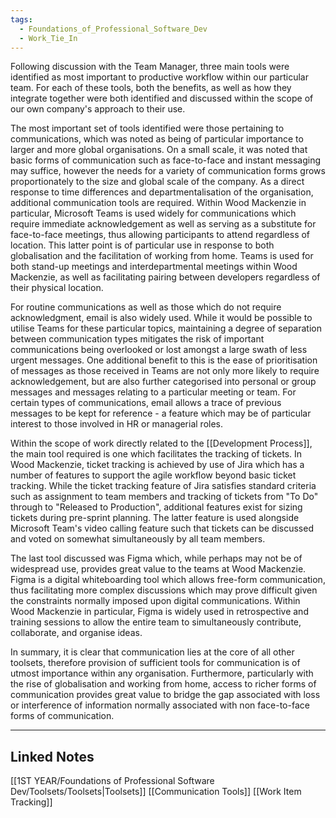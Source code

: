 ```yaml
---
tags:
  - Foundations_of_Professional_Software_Dev
  - Work_Tie_In
---
```

Following discussion with the Team Manager, three main tools were identified as most important to productive workflow within our particular team. For each of these tools, both the benefits, as well as how they integrate together were both identified and discussed within the scope of our own company's approach to their use.

The most important set of tools identified were those pertaining to communications, which was noted as being of particular importance to larger and more global organisations. On a small scale, it was noted that basic forms of communication such as face-to-face and instant messaging may suffice, however the needs for a variety of communication forms grows proportionately to the size and global scale of the company. As a direct response to time differences and departmentalisation of the organisation, additional communication tools are required. Within Wood Mackenzie in particular, Microsoft Teams is used widely for communications which require immediate acknowledgement as well as serving as a substitute for face-to-face meetings, thus allowing participants to attend regardless of location. This latter point is of particular use in response to both globalisation and the facilitation of working from home. Teams is used for both stand-up meetings and interdepartmental meetings within Wood Mackenzie, as well as facilitating pairing between developers regardless of their physical location.

For routine communications as well as those which do not require acknowledgment, email is also widely used. While it would be possible to utilise Teams for these particular topics, maintaining a degree of separation between communication types mitigates the risk of important communications being overlooked or lost amongst a large swath of less urgent messages. One additional benefit to this is the ease of prioritisation of messages as those received in Teams are not only more likely to require acknowledgement, but are also further categorised into personal or group messages and messages relating to a particular meeting or team. For certain types of communications, email allows a trace of previous messages to be kept for reference - a feature which may be of particular interest to those involved in HR or managerial roles.  

Within the scope of work directly related to the [[Development Process]], the main tool required is one which facilitates the tracking of tickets. In Wood Mackenzie, ticket tracking is achieved by use of Jira which has a number of features to support the agile workflow beyond basic ticket tracking. While the ticket tracking feature of Jira satisfies standard criteria such as assignment to team members and tracking of tickets from "To Do" through to "Released to Production", additional features exist for sizing tickets during pre-sprint planning. The latter feature is used alongside Microsoft Team's video calling feature such that tickets can be discussed and voted on somewhat simultaneously by all team members.

The last tool discussed was Figma which, while perhaps may not be of widespread use, provides great value to the teams at Wood Mackenzie. Figma is a digital whiteboarding tool which allows free-form communication, thus facilitating more complex discussions which may prove difficult given the constraints normally imposed upon digital communications. Within Wood Mackenzie in particular, Figma is widely used in retrospective and training sessions to allow the entire team to simultaneously contribute, collaborate, and organise ideas.

In summary, it is clear that communication lies at the core of all other toolsets, therefore provision of sufficient tools for communication is of utmost importance within any organisation. Furthermore, particularly with the rise of globalisation and working from home, access to richer forms of communication provides great value to bridge the gap associated with loss or interference of information normally associated with non face-to-face forms of communication.

---
## Linked Notes

[[1ST YEAR/Foundations of Professional Software Dev/Toolsets/Toolsets|Toolsets]]
[[Communication Tools]]
[[Work Item Tracking]]